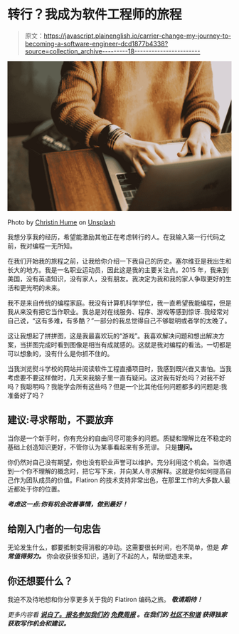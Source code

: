 # 转行？我成为软件工程师的旅程

> 原文：<https://javascript.plainenglish.io/carrier-change-my-journey-to-becoming-a-software-engineer-dcd1877b4338?source=collection_archive---------18----------------------->

![](img/e1d03542b45f9e24aded3120124096d7.png)

Photo by [Christin Hume](https://unsplash.com/@christinhumephoto?utm_source=medium&utm_medium=referral) on [Unsplash](https://unsplash.com?utm_source=medium&utm_medium=referral)

我想分享我的经历，希望能激励其他正在考虑转行的人。在我输入第一行代码之前，我对编程一无所知。

在我们开始我的旅程之前，让我给你介绍一下我自己的历史。塞尔维亚是我出生和长大的地方。我是一名职业运动员，因此这是我的主要关注点。2015 年，我来到美国，没有英语知识，没有家人，没有朋友。我决定为我和我的家人争取更好的生活和更光明的未来。

我不是来自传统的编程家庭。我没有计算机科学学位，我一直希望我能编程，但是我从来没有把它当作职业。我总是对在线服务、程序、游戏等感到惊讶..我经常对自己说，“这有多难，有多酷？”一部分的我总觉得自己不够聪明或者学的太晚了。

这让我想起了拼拼图，这是我最喜欢玩的“游戏”。我喜欢解决问题和想出解决方案，当拼图完成时看到图像是相当有成就感的。这就是我对编程的看法。一切都是可以想象的，没有什么是你抓不住的。

当我浏览熨斗学校的网站并阅读软件工程直播项目时，我感到既兴奋又害怕。当我考虑要不要这样做时，几天来我脑子里一直有疑问。这对我有好处吗？对我不好吗？我聪明吗？我能学会所有这些吗？但是一个比其他任何问题都多的问题是:我准备好了吗？

## **建议:寻求帮助，不要放弃**

当你是一个新手时，你有充分的自由问尽可能多的问题。质疑和理解比在不稳定的基础上创造知识更好，不管你认为某事看起来有多荒谬。
只是**提问。**

你仍然对自己没有期望，你也没有职业声誉可以维护。充分利用这个机会。当你遇到一个你不理解的概念时，把它写下来，并向某人寻求解释。这就是你如何提高自己作为团队成员的价值。Flatiron 的技术支持非常出色，在那里工作的大多数人最近都处于你的位置。

***考虑这一点:你有机会改善事情，做到最好！***

## **给刚入门者的一句忠告**

无论发生什么，都要抵制变得消极的冲动。这需要很长时间，也不简单，但是 ***非常值得努力。*** 你会收获很多知识，遇到了不起的人，帮助塑造未来。

## **你还想要什么？**

我迫不及待地想和你分享更多关于我的 Flatiron 编码之旅。 ***敬请期待！***

*更多内容看* [***说白了。报名参加我们的***](http://plainenglish.io/) **[***免费周报***](http://newsletter.plainenglish.io/) *。在我们的* [***社区不和谐***](https://discord.gg/GtDtUAvyhW) *获得独家获取写作机会和建议。***
